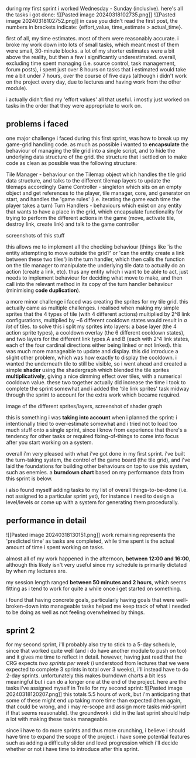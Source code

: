 during my first sprint i worked Wednesday - Sunday (inclusive). here's all the tasks i got done:
![[Pasted image 20240318102735.png]]
![[Pasted image 20240318102752.png]]
in case you didn't read the first post, the numbers in brackets indicate: {effort_value, time_estimate > actual_time}.

first of all, my time estimates. most of them were reasonably accurate. i broke my work down into lots of small tasks, which meant most of them were small, 30-minute blocks. a lot of my shorter estimates were a bit above the reality, but then a few i significantly underestimated. overall, excluding time spent managing (i.e. source control, task management, forum posts), i spent just over 8 hours on tasks that i estimated would take me a bit under 7 hours, over the course of five days (although i didn't work on the project every day, due to lectures and having work from the other module).

i actually didn't find my 'effort values' all that useful. i mostly just worked on tasks in the order that they were appropriate to work on.

## problems i faced
one major challenge i faced during this first sprint, was how to break up my game-grid handling code. as much as possible i wanted to **encapsulate** the behaviour of managing the tile grid into a single script, and to hide the underlying data structure of the grid. the structure that i settled on to make code as clean as possible was the following structure:

Tile Manager - behaviour on the Tilemap object which handles the tile grid data structure, and talks to the different tilemap layers to update the tilemaps accordingly
Game Controller - singleton which sits on an empty object and get references to the player, tile manager, core, and generator on start, and handles the 'game rules' (i.e. iterating the game each time the player takes a turn)
Turn Handlers - behaviours which exist on any entity that wants to have a place in the grid, which encapsulate functionality for trying to perform the different actions in the game (move, activate tile, destroy link, create link) and talk to the game controller

screenshots of this stuff

this allows me to implement all the checking behaviour (things like 'is the entity attempting to move outside the grid?' or 'can the entity create a link between these two tiles') in the turn handler, which then calls the function on the tile manager to manipulate the underlying tile data to actually do an action (create a link, etc). thus any entity which i want to be able to act, just needs to implement behaviour for deciding what move to make, and then call into the relevant method in its copy of the turn handler behaviour (minimising **code duplication**).


a more minor challenge i faced was creating the sprites for my tile grid. this actually came as multiple challenges. i realised when making my simple sprites that the 4 types of tile (with 4 different actions) multiplied by 2^8 link configurations, multiplied by ~6 different cooldown states would result in *a lot* of tiles. to solve this i split my sprites into layers: a base layer (the 4 action sprite types), a cooldown overlay (the 6 different cooldown states), and two layers for the different link types A and B (each with 2^4 link states, each of the four cardinal directions either being linked or not linked). this was much more manageable to update and display.
this did introduce a slight other problem, which was how exactly to display the cooldown. i wanted the underneath tile to still be visible, so i went ahead and created a simple **shader** using the shadergraph which blended the tile sprites **multiplicatively**, giving a nice dimming effect over tiles, with a numerical cooldown value.
these two together actually did increase the time i took to complete the sprint somewhat and i added the 'tile link sprites' task midway through the sprint to account for the extra work which became required.

image of the different sprites/layers, screenshot of shader graph

this is something i was **taking into account** when i planned the sprint: i intentionally tried to over-estimate somewhat and i tried not to load too much stuff onto a single sprint, since i know from experience that there's a tendency for other tasks or required fixing-of-things to come into focus after you start working on a system.


overall i'm very pleased with what i've got done in my first sprint. i've built the turn-taking system, the control of the game board (the tile grid), and i've laid the foundations for building other behaviours on top to use this system, such as enemies. a **burndown chart** based on my performance data from this sprint is below.

i also found myself adding tasks to my list of overall things-to-be-done (i.e. not assigned to a particular sprint yet), for instance i need to design a level/levels or come up with a system for generating them procedurally.

## performance in detail
![[Pasted image 20240318130151.png]]
work remaining represents the 'predicted time' as tasks are completed, while time spent is the actual amount of time i spent working on tasks.

almost all of my work happened in the afternoon, **between 12:00 and 16:00**, although this likely isn't very useful since my schedule is primarily dictated by when my lectures are.

my session length ranged **between 50 minutes and 2 hours**, which seems fitting as i tend to work for quite a while once i get started on something.

i found that having concrete goals, particularly having goals that were well-broken-down into manageable tasks helped me keep track of what i needed to be doing as well as not feeling overwhelmed by things.

## sprint 2
for my second sprint, i'll probably also try to stick to a 5-day schedule, since that worked quite well (and i do have another module to push on too) and it gives me time to reflect in detail. however, having just read that the CRG expects *two sprints per week* (i understood from lectures that we were expected to complete 3 sprints in total over 3 weeks), i'll instead have to do 2-day sprints. unfortunately this makes burndown charts a bit less meaningful but i can do a longer one at the end of the project. here are the tasks i've assigned myself in Trello for my second sprint:
![[Pasted image 20240318120207.png]]
this totals 5.5 hours of work, but i'm anticipating that some of these might end up taking more time than expected (then again, that could be wrong, and i may re-scope and assign more tasks mid-sprint if that seems reasonable).
the groundwork i did in the last sprint should help a lot with making these tasks manageable. 

since i have to do more sprints and thus more crunching, i believe i should have time to expand the scope of the project. i have some potential features such as adding a difficulty slider and level progression which i'll decide whether or not i have time to introduce after this sprint.